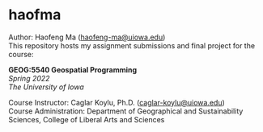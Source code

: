 # haofma
Author: Haofeng Ma (haofeng-ma@uiowa.edu)
<br>This repository hosts my assignment submissions and final project for the course:

**GEOG:5540 Geospatial Programming**
<br>*Spring 2022*
<br>*The University of Iowa*


Course Instructor: Caglar Koylu, Ph.D. (caglar-koylu@uiowa.edu)
<br>Course Administration: Department of Geographical and Sustainability Sciences, College of Liberal Arts and Sciences
